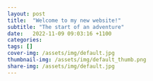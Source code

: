 ```yaml
---
layout: post
title:  "Welcome to my new website!"
subtitle: "The start of an adventure"
date:   2022-11-09 09:03:16 +1100
categories: 
tags: []
cover-img: /assets/img/default.jpg
thumbnail-img: /assets/img/default_thumb.png
share-img: /assets/img/default.jpg
---
```



